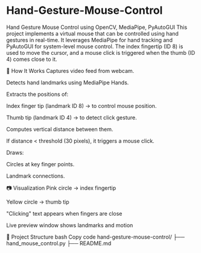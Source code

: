 # Hand-Gesture-Mouse-Control
Hand Gesture Mouse Control using OpenCV, MediaPipe, PyAutoGUI 
This project implements a virtual mouse that can be controlled using hand gestures in real-time. It leverages MediaPipe for hand tracking and PyAutoGUI for system-level mouse control. The index fingertip (ID 8) is used to move the cursor, and a mouse click is triggered when the thumb (ID 4) comes close to it.

🧠 How It Works
Captures video feed from webcam.

Detects hand landmarks using MediaPipe Hands.

Extracts the positions of:

Index finger tip (landmark ID 8) → to control mouse position.

Thumb tip (landmark ID 4) → to detect click gesture.

Computes vertical distance between them.

If distance < threshold (30 pixels), it triggers a mouse click.

Draws:

Circles at key finger points.

Landmark connections.

📷 Visualization
Pink circle → index fingertip

Yellow circle → thumb tip

"Clicking" text appears when fingers are close

Live preview window shows landmarks and motion

🧩 Project Structure
bash
Copy code
hand-gesture-mouse-control/
├── hand_mouse_control.py
├── README.md
